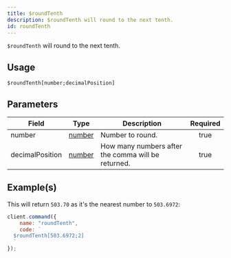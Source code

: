 ```yaml
---
title: $roundTenth
description: $roundTenth will round to the next tenth.
id: roundTenth
---
```


`$roundTenth` will round to the next tenth.

## Usage

```aoi
$roundTenth[number;decimalPosition]
```

## Parameters

| Field           | Type                                                                                              | Description                                        | Required |
| --------------- | ------------------------------------------------------------------------------------------------- | -------------------------------------------------- | :------: |
| number          | [number](https://developer.mozilla.org/en-US/docs/Web/JavaScript/Reference/Global_Objects/Number) | Number to round.                                   |   true   |
| decimalPosition | [number](https://developer.mozilla.org/en-US/docs/Web/JavaScript/Reference/Global_Objects/Number) | How many numbers after the comma will be returned. |   true   |

## Example(s)

This will return `503.70` as it's the nearest number to `503.6972`:

```javascript
client.command({
    name: "roundTenth",
    code: `
  $roundTenth[503.6972;2]
  `
});
```
